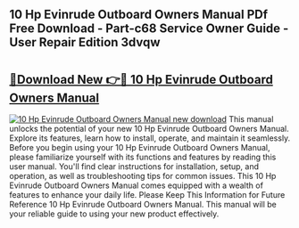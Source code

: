 ## 10 Hp Evinrude Outboard Owners Manual PDf Free Download - Part-c68 Service Owner Guide - User Repair Edition 3dvqw

# <h2><a href="http://bc73848.oget.top/?id=10+Hp+Evinrude+Outboard+Owners+Manual">🔗Download New 👉🔴 10 Hp Evinrude Outboard Owners Manual</a></h2>

[![10 Hp Evinrude Outboard Owners Manual new download](https://i.imgur.com/5g1atiW.png)](http://bc73848.oget.top/?id=10+Hp+Evinrude+Outboard+Owners+Manual)
This manual unlocks the potential of your new 10 Hp Evinrude Outboard Owners Manual. Explore its features, learn how to install, operate, and maintain it seamlessly. Before you begin using your 10 Hp Evinrude Outboard Owners Manual, please familiarize yourself with its functions and features by reading this user manual. You'll find clear instructions for installation, setup, and operation, as well as troubleshooting tips for common issues. This 10 Hp Evinrude Outboard Owners Manual comes equipped with a wealth of features to enhance your daily life. Please Keep This Information for Future Reference 10 Hp Evinrude Outboard Owners Manual. This manual will be your reliable guide to using your new product effectively.
